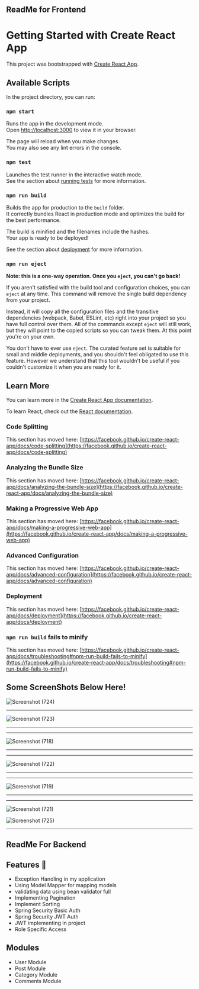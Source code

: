 ## ReadMe for Frontend 

# Getting Started with Create React App

This project was bootstrapped with [Create React App](https://github.com/facebook/create-react-app).

## Available Scripts

In the project directory, you can run:

### `npm start`

Runs the app in the development mode.\
Open [http://localhost:3000](http://localhost:3000) to view it in your browser.

The page will reload when you make changes.\
You may also see any lint errors in the console.

### `npm test`

Launches the test runner in the interactive watch mode.\
See the section about [running tests](https://facebook.github.io/create-react-app/docs/running-tests) for more information.

### `npm run build`

Builds the app for production to the `build` folder.\
It correctly bundles React in production mode and optimizes the build for the best performance.

The build is minified and the filenames include the hashes.\
Your app is ready to be deployed!

See the section about [deployment](https://facebook.github.io/create-react-app/docs/deployment) for more information.

### `npm run eject`

**Note: this is a one-way operation. Once you `eject`, you can't go back!**

If you aren't satisfied with the build tool and configuration choices, you can `eject` at any time. This command will remove the single build dependency from your project.

Instead, it will copy all the configuration files and the transitive dependencies (webpack, Babel, ESLint, etc) right into your project so you have full control over them. All of the commands except `eject` will still work, but they will point to the copied scripts so you can tweak them. At this point you're on your own.

You don't have to ever use `eject`. The curated feature set is suitable for small and middle deployments, and you shouldn't feel obligated to use this feature. However we understand that this tool wouldn't be useful if you couldn't customize it when you are ready for it.

## Learn More

You can learn more in the [Create React App documentation](https://facebook.github.io/create-react-app/docs/getting-started).

To learn React, check out the [React documentation](https://reactjs.org/).

### Code Splitting

This section has moved here: [https://facebook.github.io/create-react-app/docs/code-splitting](https://facebook.github.io/create-react-app/docs/code-splitting)

### Analyzing the Bundle Size

This section has moved here: [https://facebook.github.io/create-react-app/docs/analyzing-the-bundle-size](https://facebook.github.io/create-react-app/docs/analyzing-the-bundle-size)

### Making a Progressive Web App

This section has moved here: [https://facebook.github.io/create-react-app/docs/making-a-progressive-web-app](https://facebook.github.io/create-react-app/docs/making-a-progressive-web-app)

### Advanced Configuration

This section has moved here: [https://facebook.github.io/create-react-app/docs/advanced-configuration](https://facebook.github.io/create-react-app/docs/advanced-configuration)

### Deployment

This section has moved here: [https://facebook.github.io/create-react-app/docs/deployment](https://facebook.github.io/create-react-app/docs/deployment)

### `npm run build` fails to minify

This section has moved here: [https://facebook.github.io/create-react-app/docs/troubleshooting#npm-run-build-fails-to-minify](https://facebook.github.io/create-react-app/docs/troubleshooting#npm-run-build-fails-to-minify)



## Some ScreenShots Below Here!

![Screenshot (724)](https://user-images.githubusercontent.com/100846744/230785761-0f2cabc8-29b4-4e80-a3f0-0d0998325b91.png)

---

![Screenshot (723)](https://user-images.githubusercontent.com/100846744/230785777-5f83c53b-e999-4f98-ba99-224046d9c054.png)


---

---


![Screenshot (718)](https://user-images.githubusercontent.com/100846744/230785787-b857c229-5cb5-4cc3-a7f1-d865b48ef78d.png)

---
---

![Screenshot (722)](https://user-images.githubusercontent.com/100846744/230785791-87c721e1-2724-4e25-8f9e-a7d3293f3302.png)


---

---

![Screenshot (719)](https://user-images.githubusercontent.com/100846744/230785803-51e3700c-063a-4d5d-9d25-e24a8695a956.png)


---

---

![Screenshot (721)](https://user-images.githubusercontent.com/100846744/230785811-c5f289f4-59f6-4821-8ae1-a927c682da4b.png)

![Screenshot (725)](https://user-images.githubusercontent.com/100846744/230785867-b07634d0-2379-4f78-9de0-a47a9671e12b.png)

---

## ReadMe For Backend

## Features 📒

 * Exception Handling in my application
 * Using Model Mapper for mapping models
 * validating data using bean validator full
 * Implementing Pagination
 * Implement Sorting
 * Spring Security Basic Auth
 * Spring Security JWT Auth
 * JWT implementing in project
 * Role Specific Access

## Modules

* User Module
* Post Module
* Category Module
* Comments Module

